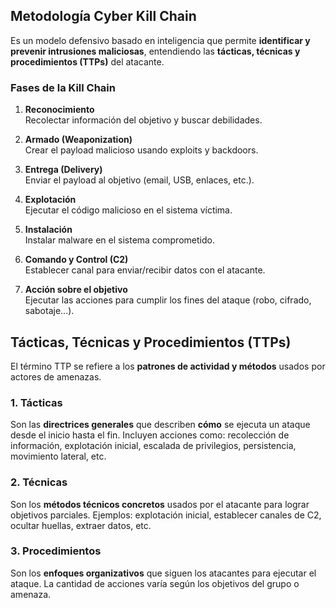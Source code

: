 ## Metodología Cyber Kill Chain
Es un modelo defensivo basado en inteligencia que permite **identificar y prevenir intrusiones maliciosas**, entendiendo las **tácticas, técnicas y procedimientos (TTPs)** del atacante.

### Fases de la Kill Chain
1. **Reconocimiento**  
   Recolectar información del objetivo y buscar debilidades.

2. **Armado (Weaponization)**  
   Crear el payload malicioso usando exploits y backdoors.

3. **Entrega (Delivery)**  
   Enviar el payload al objetivo (email, USB, enlaces, etc.).

4. **Explotación**  
   Ejecutar el código malicioso en el sistema víctima.

5. **Instalación**  
   Instalar malware en el sistema comprometido.

6. **Comando y Control (C2)**  
   Establecer canal para enviar/recibir datos con el atacante.

7. **Acción sobre el objetivo**  
   Ejecutar las acciones para cumplir los fines del ataque (robo, cifrado, sabotaje...).

## Tácticas, Técnicas y Procedimientos (TTPs)
El término TTP se refiere a los **patrones de actividad y métodos** usados por actores de amenazas.

### 1. Tácticas
Son las **directrices generales** que describen **cómo** se ejecuta un ataque desde el inicio hasta el fin.
Incluyen acciones como: recolección de información, explotación inicial, escalada de privilegios, persistencia, movimiento lateral, etc.

### 2. Técnicas
Son los **métodos técnicos concretos** usados por el atacante para lograr objetivos parciales.
Ejemplos: explotación inicial, establecer canales de C2, ocultar huellas, extraer datos, etc.

### 3. Procedimientos
Son los **enfoques organizativos** que siguen los atacantes para ejecutar el ataque. La cantidad de acciones varía según los objetivos del grupo o amenaza.